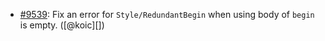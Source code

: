 * [#9539](https://github.com/rubocop-hq/rubocop/issues/9539): Fix an error for `Style/RedundantBegin` when using body of `begin` is empty. ([@koic][])
